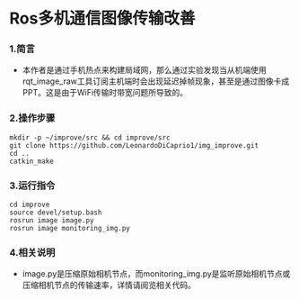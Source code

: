 # Ros多机通信图像传输改善
### 1.简言
- 本作者是通过手机热点来构建局域网，那么通过实验发现当从机端使用rqt_image_raw工具订阅主机端时会出现延迟掉帧现象，甚至是通过图像卡成PPT。这是由于WiFi传输时带宽问题所导致的。
### 2.操作步骤
```
mkdir -p ~/improve/src && cd improve/src
git clone https://github.com/LeonardoDiCaprio1/img_improve.git
cd ..
catkin_make
```
### 3.运行指令
```
cd improve 
source devel/setup.bash
rosrun image image.py
rosrun image monitoring_img.py
```
### 4.相关说明
- image.py是压缩原始相机节点，而monitoring_img.py是监听原始相机节点或压缩相机节点的传输速率，详情请阅览相关代码。
